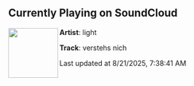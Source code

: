 ## Currently Playing on SoundCloud

[<img align="left" width="100" src="https://i1.sndcdn.com/artworks-K35UoLYzaPJ2Suru-ADhzVg-t500x500.jpg">](https://soundcloud.com/lukasoppenheimer/light-verstehs-nich)

**Artist**: light 

**Track**: verstehs nich

Last updated at 8/21/2025, 7:38:41 AM

